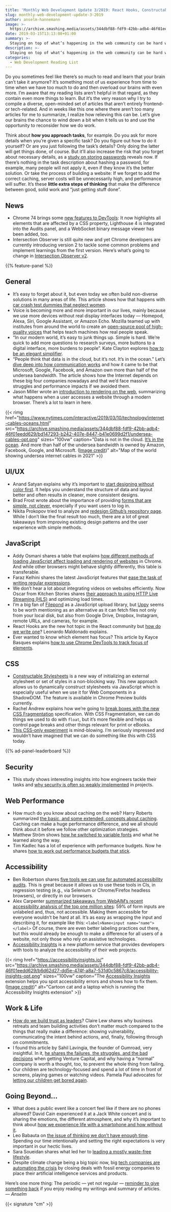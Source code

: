 ```yaml
---
title: 'Monthly Web Development Update 3/2019: React Hooks, Constructable Stylesheets, And Building Trust'
slug: monthly-web-development-update-3-2019
author: anselm-hannemann
image: >-
  https://archive.smashing.media/assets/344dbf88-fdf9-42bb-adb4-46f01eedd629/b6d62d27-dd5e-474f-a8a7-531d0c5867c8/accessibility-insights-opt.png
date: 2019-03-15T13:13:08+01:00
summary: >-
  Staying on top of what’s happening in the web community can be hard with so much going on. Anselm’s monthly reading list gives you an overview of the most important news and articles.
description: >-
  Staying on top of what’s happening in the web community can be hard with so much going on. Anselm’s monthly reading list gives you an overview of the most important news and articles.
categories:
  - Web Development Reading List
---
```

Do you sometimes feel like there’s so much to read and learn that your brain can’t take it anymore? It’s something most of us experience from time to time when we have too much to do and then overload our brains with even more. I’m aware that my reading lists aren’t helpful in that regard, as they contain even more things to learn. But it’s the very reason why I try to compile a diverse, open-minded set of articles that aren’t entirely frontend- or tech-related. And in weeks like this one where there aren’t too many articles for me to summarize, I realize how relieving this can be. Let’s give our brains the chance to wind down a bit when it tells us to and use the opportunity to reconsider how we do work.

Think about **how you approach tasks**, for example. Do you ask for more details when you’re given a specific task? Do you figure out how to do it yourself? Or are you just following the task’s details? Only doing the latter will get things done, of course. But it’ll also increase the risk that you forget about necessary details, as a [study on storing passwords](https://net.cs.uni-bonn.de/fileadmin/user_upload/naiakshi/Naiakshina_Password_Study.pdf) reveals now. If there’s nothing in the task description about hashing a password, for example, many people will not apply it, even if they know it’s the better solution. Or take the process of building a website: If we forget to add the correct caching, server costs will be unnecessarily high, and performance will suffer. It’s these **little extra steps of thinking** that make the difference between good, solid work and “just getting stuff done”.

## News

- Chrome 74 brings some [new features to DevTools](https://developers.google.com/web/updates/2019/03/devtools): It now highlights all elements that are affected by a CSS property, Lighthouse 4 is integrated into the Audits panel, and a WebSocket binary message viewer has been added, too.
- Intersection Observer is still quite new and yet Chrome developers are currently introducing version 2 to tackle some common problems and implement learnings from the first version. Here’s what’s going to change in [Intersection Observer v2](https://developers.google.com/web/updates/2019/02/intersectionobserver-v2).

{{% feature-panel %}}

## General

- It’s easy to forget about it, but even today we often build non-diverse solutions in many areas of life. This article shows how that happens with [car crash test dummies that neglect women](https://www.theguardian.com/lifeandstyle/2019/feb/23/truth-world-built-for-men-car-crashes).
- Voice is becoming more and more important in our lives, mainly because we use more devices without real display interfaces today — Homepod, Alexa, Siri, Google Assistant, or Amazon Echo. Mozilla teamed up with institutes from around the world to create an [open-source pool of high-quality voices](https://voice.mozilla.org/en) that helps teach machines how real people speak.
- “In our modern world, it’s easy to junk things up. Simple is hard. We’re quick to add more questions to research surveys, more buttons to a digital interface, more burdens to people”. Kate Clayton explores [how to be an elegant simplifier](https://behavioralscientist.org/be-an-elegant-simplifier/).
- “People think that data is in the cloud, but it’s not. It’s in the ocean.” Let’s [dive deep into how communication works](https://www.nytimes.com/interactive/2019/03/10/technology/internet-cables-oceans.html) and how it came to be that Microsoft, Google, Facebook, and Amazon own more than half of the undersea bandwidth. The article shows how the Internet depends on these big four companies nowadays and that we’d face massive struggles and performance impacts if we avoided them.
- Jason Miller wrote an [introduction to rendering on the web](https://developers.google.com/web/updates/2019/02/rendering-on-the-web), summarizing what happens when a user accesses a website through a modern browser. There’s a lot to learn in here.

{{< rimg href="https://www.nytimes.com/interactive/2019/03/10/technology/internet-cables-oceans.html" src="https://archive.smashing.media/assets/344dbf88-fdf9-42bb-adb4-46f01eedd629/bd147293-b242-407e-8447-b41e0699d2f1/undersea-cables-opt.png" sizes="100vw" caption="Data is not in the cloud. <a href='https://www.nytimes.com/interactive/2019/03/10/technology/internet-cables-oceans.html'>It’s in the ocean</a>. And more than half of the undersea bandwidth is owned by Amazon, Facebook, Google, and Microsoft. (<a href='https://www.nytimes.com/interactive/2019/03/10/technology/internet-cables-oceans.html'>Image credit</a>)" alt="Map of the world showing undersea internet cables in 2021" >}}

## UI/UX

- Anand Satyan explains why it’s important to [start designing without color first](https://medium.com/devsdesign/4-reasons-why-you-should-design-without-color-first-c0e38180f689). It helps you understand the structure of data and layout better and often results in cleaner, more consistent designs.
- Brad Frost wrote about the importance of providing [forms that are simple, not clever](https://bradfrost.com/blog/post/dont-get-clever-with-login-forms/), especially if you want users to log in</a>.
- Nikita Prokopov tried to analyze and [redesign Github’s repository page](https://tonsky.me/blog/github-redesign/). While I don’t like the final result too much, there are a lot of great takeaways from improving existing design patterns and the user experience with simple methods.

## JavaScript

- Addy Osmani shares a table that explains [how different methods of loading JavaScript affect loading and rendering of websites](https://addyosmani.com/blog/script-priorities/) in Chrome. And while other browsers might behave slightly differently, this table is transferable.
- Faraz Kelhini shares the latest JavaScript features that [ease the task of writing regular expressions](https://www.smashingmagazine.com/2019/02/regexp-features-regular-expressions/).
- We don’t hear a lot about integrating videos on websites efficiently. Now Oscar from Kitchen Stories shares [their approach to using HTTP Live Streaming (HLS)](https://engineering.kitchenstories.io/our-road-to-native-videos-on-the-web-22ffb807657b) and optimizing load times.
- I’m a big fan of [Filepond](https://pqina.nl/filepond/) as a JavaScript upload library, but [Uppy](https://uppy.io/) seems to be worth mentioning as an alternative as it can fetch files not only from your local disk, but also from Google Drive, Dropbox, Instagram, remote URLs, and cameras, for example.
- React Hooks are the new hot topic in the React community but [how do we write one](https://hashnode.com/post/write-your-first-react-hook-cjrt8lfci00aw18s1z8v9s06n)? Leonardo Maldonado explains.
- Ever wanted to know which element has focus? This article by Kayce Basques explains [how to use Chrome DevTools to track focus of elements](https://developers.google.com/web/tools/chrome-devtools/accessibility/focus).

## CSS

- [Constructable Stylesheets](https://developers.google.com/web/updates/2019/02/constructable-stylesheets) is a new way of initializing an external stylesheet or set of styles in a non-blocking way. This new approach allows us to dynamically construct stylesheets via JavaScript which is especially useful when we use it for Web Components in a ShadowDOM. The feature is available in Chrome Preview builds currently.
- Rachel Andrew explains how we’re going to [break boxes with the new CSS Fragmentation](https://www.smashingmagazine.com/2019/02/css-fragmentation/) specification. With CSS Fragmentation, we can do things we used to do with `float`, but it’s more flexible and helps us control page breaks and other things relevant for print or eBooks.
- [This CSS-only experiment](https://codepen.io/ivorjetski/pen/xMJoYO) is mind-blowing. I’m seriously impressed and wouldn’t have imagined that we can do something like this with CSS today.

{{% ad-panel-leaderboard %}}

## Security

- This study shows interesting insights into how engineers tackle their tasks and [why security is often so weakly implemented](https://net.cs.uni-bonn.de/fileadmin/user_upload/naiakshi/Naiakshina_Password_Study.pdf) in projects.

## Web Performance

- How much do you know about caching on the web? Harry Roberts summarized [the basic, and some extended, concepts about caching](https://csswizardry.com/2019/03/cache-control-for-civilians/). Caching can make a huge performance difference, and we all should think about it before we follow other optimization strategies.
- Matthew Ström shows [how he switched to variable fonts](https://matthewstrom.com/writing/variable-fonts.html) and what he learned along the way.
- Tim Kadlec has a lot of experience with performance budgets. Now he shares [how to work out performance budgets that stick](https://timkadlec.com/remembers/2019-03-07-performance-budgets-that-stick/).

## Accessibility

- Ben Robertson shares [five tools we can use for automated accessibility audits](https://benrobertson.io/accessibility/tools-for-website-audits). This is great because it allows us to use these tools in CIs, in regression testing (e.g., via Selenium or Chrome/Firefox headless browsers), or directly in our browsers.
- Alex Carpenter [summarized takeaways from WebAIM’s recent accessibility analysis of the top one million sites](https://alexcarpenter.me/posts/2019/03/form-inputs-unlabeled/): 59% of form inputs are unlabeled and, thus, not accessible. Making them accessible for everyone wouldn’t be hard at all. It’s as easy as wrapping the input and describing it, for example like this: `<label>Name<input name="name"></label>` Of course, there are even better labeling practices out there, but this would already be enough to make a difference for all users of a website, not only those who rely on assistive technologies.
- [Accessibility Insights](https://accessibilityinsights.io/) is a new platform service that provides developers with tools to analyze the accessibility of their web projects.

{{< rimg href="https://accessibilityinsights.io/" src="https://archive.smashing.media/assets/344dbf88-fdf9-42bb-adb4-46f01eedd629/b6d62d27-dd5e-474f-a8a7-531d0c5867c8/accessibility-insights-opt.png" sizes="100vw" caption="The <a href='https://accessibilityinsights.io/'>Accessibility Insights</a> extension helps you spot accessibility errors and shows how to fix them. (<a href='https://accessibilityinsights.io/'>Image credit</a>)" alt="Cartoon cat and a laptop which is running the Accessibility Insights extension" >}}

## Work &amp; Life

- [How do we build trust as leaders](https://m.signalvnoise.com/the-3-most-effective-ways-to-build-trust-as-a-leader/)? Claire Lew shares why business retreats and team building activities don’t matter much compared to the things that really make a difference: showing vulnerability, communicating the intent behind actions, and, finally, following through on commitments.
- I found this article by Sahil Lavingia, the founder of Gumroad, very insightful. In it, [he shares the failures, the struggles, and the bad decisions](https://medium.com/s/story/reflecting-on-my-failure-to-build-a-billion-dollar-company-b0c31d7db0e7) when getting Venture Capital, and why having a “normal” company is worth a thought, too, to prevent the whole thing from failing.
- Our children are technology-focused and spend a lot of time in front of screens, playing games or watching videos. Pamela Paul advocates for [letting our children get bored again](https://www.nytimes.com/2019/02/02/opinion/sunday/children-bored.html).

## Going Beyond…

- What does a public event like a concert feel like if there are no phones allowed? David Cain experienced it at a Jack White concert and is sharing the emotions, the different atmosphere, and why it’s important to think about [how we experience life with a smartphone and how without it](https://www.raptitude.com/2018/11/joy-no-phones/).
- Leo Babauta on [the issue of thinking we don’t have enough time](https://zenhabits.net/intentionally/). Spending our time intentionally and setting the right expectations is very important in our hectic lives.
- Sara Soueidan shares what led her to [leading a mostly waste-free lifestyle](https://www.sarasoueidan.com/desk/waste-free/).
- Despite climate change being a big topic now, big [tech companies are automating the crisis](https://gizmodo.com/how-google-microsoft-and-big-tech-are-automating-the-1832790799) by closing deals with fossil energy companies to place their artificial intelligence services and products.

Here’s one more thing: The periodic — yet not regular — [reminder to give something back](https://wdrl.info/donate) if you enjoy reading my writings and summary of articles.
*— Anselm*

{{< signature "cm" >}}